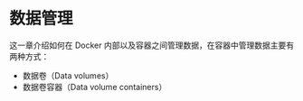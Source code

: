 # 数据管理
这一章介绍如何在 Docker 内部以及容器之间管理数据，在容器中管理数据主要有两种方式：

- 数据卷（Data volumes）
- 数据卷容器（Data volume containers）